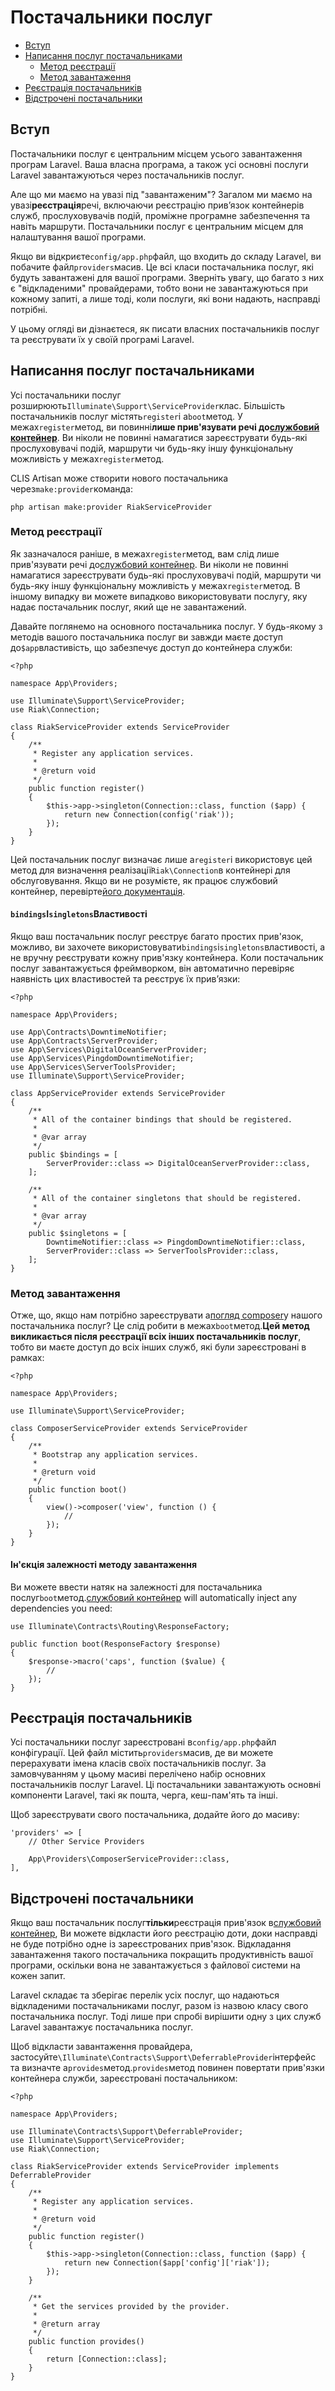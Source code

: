 # Постачальники послуг

-   [Вступ](#introduction)
-   [Написання послуг постачальниками](#writing-service-providers)
    -   [Метод реєстрації](#the-register-method)
    -   [Метод завантаження](#the-boot-method)
-   [Реєстрація постачальників](#registering-providers)
-   [Відстрочені постачальники](#deferred-providers)

<a name="introduction"></a>

## Вступ

Постачальники послуг є центральним місцем усього завантаження програм Laravel. Ваша власна програма, а також усі основні послуги Laravel завантажуються через постачальників послуг.

Але що ми маємо на увазі під "завантаженим"? Загалом ми маємо на увазі**реєстрація**речі, включаючи реєстрацію прив’язок контейнерів служб, прослуховувачів подій, проміжне програмне забезпечення та навіть маршрути. Постачальники послуг є центральним місцем для налаштування вашої програми.

Якщо ви відкриєте`config/app.php`файл, що входить до складу Laravel, ви побачите файл`providers`масив. Це всі класи постачальника послуг, які будуть завантажені для вашої програми. Зверніть увагу, що багато з них є "відкладеними" провайдерами, тобто вони не завантажуються при кожному запиті, а лише тоді, коли послуги, які вони надають, насправді потрібні.

У цьому огляді ви дізнаєтеся, як писати власних постачальників послуг та реєструвати їх у своїй програмі Laravel.

<a name="writing-service-providers"></a>

## Написання послуг постачальниками

Усі постачальники послуг розширюють`Illuminate\Support\ServiceProvider`клас. Більшість постачальників послуг містять`register`і a`boot`метод. У межах`register`метод, ви повинні**лише прив'язувати речі до[службовий контейнер](/docs/{{version}}/container)**. Ви ніколи не повинні намагатися зареєструвати будь-які прослуховувачі подій, маршрути чи будь-яку іншу функціональну можливість у межах`register`метод.

CLIS Artisan може створити нового постачальника через`make:provider`команда:

    php artisan make:provider RiakServiceProvider

<a name="the-register-method"></a>

### Метод реєстрації

Як зазначалося раніше, в межах`register`метод, вам слід лише прив'язувати речі до[службовий контейнер](/docs/{{version}}/container). Ви ніколи не повинні намагатися зареєструвати будь-які прослуховувачі подій, маршрути чи будь-яку іншу функціональну можливість у межах`register`метод. В іншому випадку ви можете випадково використовувати послугу, яку надає постачальник послуг, який ще не завантажений.

Давайте поглянемо на основного постачальника послуг. У будь-якому з методів вашого постачальника послуг ви завжди маєте доступ до`$app`властивість, що забезпечує доступ до контейнера служби:

    <?php

    namespace App\Providers;

    use Illuminate\Support\ServiceProvider;
    use Riak\Connection;

    class RiakServiceProvider extends ServiceProvider
    {
        /**
         * Register any application services.
         *
         * @return void
         */
        public function register()
        {
            $this->app->singleton(Connection::class, function ($app) {
                return new Connection(config('riak'));
            });
        }
    }

Цей постачальник послуг визначає лише a`register`і використовує цей метод для визначення реалізації`Riak\Connection`в контейнері для обслуговування. Якщо ви не розумієте, як працює службовий контейнер, перевірте[його документація](/docs/{{version}}/container).

<a name="the-bindings-and-singletons-properties"></a>

#### `bindings`І`singletons`Властивості

Якщо ваш постачальник послуг реєструє багато простих прив'язок, можливо, ви захочете використовувати`bindings`і`singletons`властивості, а не вручну реєструвати кожну прив'язку контейнера. Коли постачальник послуг завантажується фреймворком, він автоматично перевіряє наявність цих властивостей та реєструє їх прив’язки:

    <?php

    namespace App\Providers;

    use App\Contracts\DowntimeNotifier;
    use App\Contracts\ServerProvider;
    use App\Services\DigitalOceanServerProvider;
    use App\Services\PingdomDowntimeNotifier;
    use App\Services\ServerToolsProvider;
    use Illuminate\Support\ServiceProvider;

    class AppServiceProvider extends ServiceProvider
    {
        /**
         * All of the container bindings that should be registered.
         *
         * @var array
         */
        public $bindings = [
            ServerProvider::class => DigitalOceanServerProvider::class,
        ];

        /**
         * All of the container singletons that should be registered.
         *
         * @var array
         */
        public $singletons = [
            DowntimeNotifier::class => PingdomDowntimeNotifier::class,
            ServerProvider::class => ServerToolsProvider::class,
        ];
    }

<a name="the-boot-method"></a>

### Метод завантаження

Отже, що, якщо нам потрібно зареєструвати a[погляд composer](/docs/{{version}}/views#view-composers)у нашого постачальника послуг? Це слід робити в межах`boot`метод.**Цей метод викликається після реєстрації всіх інших постачальників послуг**, тобто ви маєте доступ до всіх інших служб, які були зареєстровані в рамках:

    <?php

    namespace App\Providers;

    use Illuminate\Support\ServiceProvider;

    class ComposerServiceProvider extends ServiceProvider
    {
        /**
         * Bootstrap any application services.
         *
         * @return void
         */
        public function boot()
        {
            view()->composer('view', function () {
                //
            });
        }
    }

<a name="boot-method-dependency-injection"></a>

#### Ін'єкція залежності методу завантаження

Ви можете ввести натяк на залежності для постачальника послуг`boot`метод.[службовий контейнер](/docs/{{version}}/container) will automatically inject any dependencies you need:

    use Illuminate\Contracts\Routing\ResponseFactory;

    public function boot(ResponseFactory $response)
    {
        $response->macro('caps', function ($value) {
            //
        });
    }

<a name="registering-providers"></a>

## Реєстрація постачальників

Усі постачальники послуг зареєстровані в`config/app.php`файл конфігурації. Цей файл містить`providers`масив, де ви можете перерахувати імена класів своїх постачальників послуг. За замовчуванням у цьому масиві перелічено набір основних постачальників послуг Laravel. Ці постачальники завантажують основні компоненти Laravel, такі як пошта, черга, кеш-пам'ять та інші.

Щоб зареєструвати свого постачальника, додайте його до масиву:

    'providers' => [
        // Other Service Providers

        App\Providers\ComposerServiceProvider::class,
    ],

<a name="deferred-providers"></a>

## Відстрочені постачальники

Якщо ваш постачальник послуг**тільки**реєстрація прив'язок в[службовий контейнер](/docs/{{version}}/container), Ви можете відкласти його реєстрацію доти, доки насправді не буде потрібно одне із зареєстрованих прив'язок. Відкладання завантаження такого постачальника покращить продуктивність вашої програми, оскільки вона не завантажується з файлової системи на кожен запит.

Laravel складає та зберігає перелік усіх послуг, що надаються відкладеними постачальниками послуг, разом із назвою класу свого постачальника послуг. Тоді лише при спробі вирішити одну з цих служб Laravel завантажує постачальника послуг.

Щоб відкласти завантаження провайдера, застосуйте`\Illuminate\Contracts\Support\DeferrableProvider`інтерфейс та визначте a`provides`метод.`provides`метод повинен повертати прив'язки контейнера служби, зареєстровані постачальником:

    <?php

    namespace App\Providers;

    use Illuminate\Contracts\Support\DeferrableProvider;
    use Illuminate\Support\ServiceProvider;
    use Riak\Connection;

    class RiakServiceProvider extends ServiceProvider implements DeferrableProvider
    {
        /**
         * Register any application services.
         *
         * @return void
         */
        public function register()
        {
            $this->app->singleton(Connection::class, function ($app) {
                return new Connection($app['config']['riak']);
            });
        }

        /**
         * Get the services provided by the provider.
         *
         * @return array
         */
        public function provides()
        {
            return [Connection::class];
        }
    }
